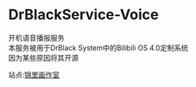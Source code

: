 # DrBlackService-Voice
开机语音播报服务  
本服务被用于DrBlack System中的Bilibili OS 4.0定制系统  
因为某些原因将其开源  

站点:[锦里画作室](https://art.drblack-system.com)
